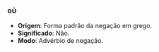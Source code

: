 ### οὐ
- **Origem**: Forma padrão da negação em grego.
- **Significado**: Não.
- **Modo**: Advérbio de negação.